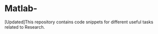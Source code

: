 # Matlab-
[Updated]This repository contains code snippets for different useful tasks related to Research.  

